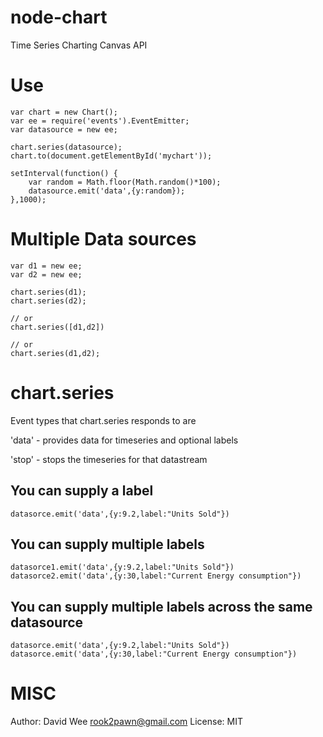 node-chart
==========

Time Series Charting Canvas API 

Use
===

    var chart = new Chart();
    var ee = require('events').EventEmitter;
    var datasource = new ee;

    chart.series(datasource);
    chart.to(document.getElementById('mychart'));

    setInterval(function() {
        var random = Math.floor(Math.random()*100);
        datasource.emit('data',{y:random});
    },1000);

Multiple Data sources
=====================

    var d1 = new ee;
    var d2 = new ee;

    chart.series(d1);
    chart.series(d2);
    
    // or
    chart.series([d1,d2])
        
    // or
    chart.series(d1,d2);

chart.series
============

Event types that chart.series responds to are 

'data' - provides data for timeseries and optional labels

'stop' - stops the timeseries for that datastream

You can supply a label
----------------------

    datasorce.emit('data',{y:9.2,label:"Units Sold"})

You can supply multiple labels
------------------------------

    datasorce1.emit('data',{y:9.2,label:"Units Sold"})
    datasorce2.emit('data',{y:30,label:"Current Energy consumption"})


You can supply multiple labels across the same datasource
---------------------------------------------------------

    datasorce.emit('data',{y:9.2,label:"Units Sold"})
    datasorce.emit('data',{y:30,label:"Current Energy consumption"})


MISC
====

Author: David Wee <rook2pawn@gmail.com>
License: MIT
